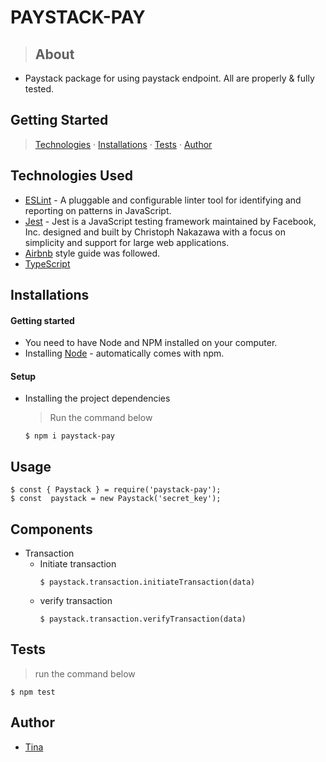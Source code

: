 # PAYSTACK-PAY

> ## About

- Paystack package for using paystack endpoint. All are properly & fully tested.

## Getting Started

> [Technologies](#technologies-used) &middot;  [Installations](#installations) &middot;  [Tests](#tests) &middot;  [Author](#author)


## Technologies Used
- [ESLint](https://eslint.org/) - A pluggable and configurable linter tool for identifying and reporting on patterns in JavaScript.
- [Jest](https://jestjs.io/) - Jest is a JavaScript testing framework maintained by Facebook, Inc. designed and built by Christoph Nakazawa with a focus on simplicity and support for large web applications.
- [Airbnb](https://www.npmjs.com/package/eslint-config-airbnb) style guide was followed.
- [TypeScript](https://www.typescriptlang.org/)


## Installations

#### Getting started

- You need to have Node and NPM installed on your computer.
- Installing [Node](node) - automatically comes with npm.

#### Setup

- Installing the project dependencies
  > Run the command below
  ```shell
  $ npm i paystack-pay
  ```

## Usage
```shell
$ const { Paystack } = require('paystack-pay');
$ const  paystack = new Paystack('secret_key');
```

## Components
- Transaction 
    - Initiate transaction 
      ```
      $ paystack.transaction.initiateTransaction(data)
      ```
    - verify transaction
      ```
      $ paystack.transaction.verifyTransaction(data)
      ```
## Tests

  > run the command below
  ```shell
  $ npm test
  ```

## Author
- [Tina](https://github.com/oluwabukolatina)
